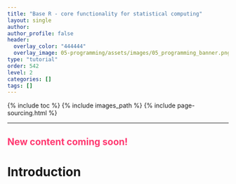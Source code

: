 ```yaml
---
title: "Base R - core functionality for statistical computing"
layout: single
author:
author_profile: false
header:
  overlay_color: "444444"
  overlay_image: 05-programming/assets/images/05_programming_banner.png
type: "tutorial"
order: 542
level: 2
categories: []
tags: []
---
```


{% include toc %}
{% include images_path %}
{% include page-sourcing.html %}

---

## <span style="color: #ff3870;">New content coming soon!</span>

# Introduction
